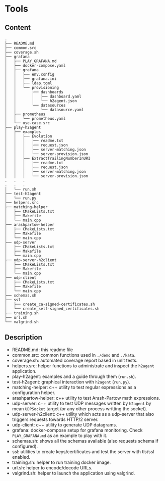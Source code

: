 # Tools

## Content

```
.
├── README.md
├── common.src
├── coverage.sh
├── grafana
│   ├── PLAY_GRAFANA.md
│   ├── docker-compose.yaml
│   ├── grafana
│   │   ├── env.config
│   │   ├── grafana.ini
│   │   ├── ldap.toml
│   │   └── provisioning
│   │       ├── dashboards
│   │       │   ├── dashboard.yaml
│   │       │   └── h2agent.json
│   │       └── datasources
│   │           └── datasource.yaml
│   ├── prometheus
│   │   └── prometheus.yaml
│   └── use-case.src
├── play-h2agent
│   ├── examples
│   │   ├── Evolution
│   │   │   ├── readme.txt
│   │   │   ├── request.json
│   │   │   ├── server-matching.json
│   │   │   └── server-provision.json
│   │   ├── ExtractTrailingNumberInURI
│   │   │   ├── readme.txt
│   │   │   ├── request.json
│   │   │   ├── server-matching.json
│   │   │   └── server-provision.json
.   .   .
.   .   .
│   └── run.sh
├── test-h2agent
│   └── run.py
├── helpers.src
├── matching-helper
│   ├── CMakeLists.txt
│   ├── Makefile
│   └── main.cpp
├── arashpartow-helper
│   ├── CMakeLists.txt
│   ├── Makefile
│   └── main.cpp
├── udp-server
│   ├── CMakeLists.txt
│   ├── Makefile
│   └── main.cpp
├── udp-server-h2client
│   ├── CMakeLists.txt
│   ├── Makefile
│   └── main.cpp
├── udp-client
│   ├── CMakeLists.txt
│   ├── Makefile
│   └── main.cpp
├── schemas.sh
├── ssl
│   ├── create_ca-signed-certificates.sh
│   └── create_self-signed_certificates.sh
├── training.sh
├── url.sh
└── valgrind.sh
```

## Description

* README.md: this readme file
* common.src: common functions used in `./demo` and `./kata`.
* coverage.sh: automated coverage report based in unit tests.
* helpers.src: helper functions to administrate and inspect the `h2agent` application.
* play-h2agent: examples and a guide through them (`run.sh`).
* test-h2agent: graphical interaction with `h2agent` (`run.py`).
* matching-helper: c++ utility to test regular expressions as a configuration helper.
* arashpartow-helper: c++ utility to test Arash-Partow math expressions.
* udp-server: c++ utility to test UDP messages written by `h2agent` by mean `UDPSocket` target (or any other process writting the socket).
* udp-server-h2client: c++ utility which acts as a udp-server that also triggers requests towards HTTP/2 server.
* udp-client: c++ utility to generate UDP datagrams.
* grafana: docker-compose setup for grafana monitoring. Check `PLAY_GRAFANA.md` as an example to play with it.
* schemas.sh: shows all the schemas available (also requests schema if configured).
* ssl: utilities to create keys/certificates and test the server with tls/ssl enabled.
* training.sh: helper to run training docker image.
* url.sh: helper to encode/decode URLs.
* valgrind.sh: helper to launch the application using valgrind.
